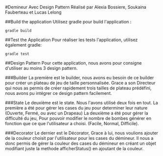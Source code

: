 #Demineur Avec Design Pattern
Réalisé par Alexia Bossiere, Soukaina Fauberteau et Lucas Lelong

##Build the application
Utilisez gradle pour build l'application :
```shell
gradle build
```

##Test the Application
Pour réaliser les tests l'application, utilisez également gradle:
```shell
gradle test
```
##Design Pattern
Pour cette application, nous avons pour consigne d'utiliser au moins 3 design pattern.

###Builder
La première est le builder, nous avons eu besoin de ce builder pour créer un plateau de jeu de taille personnalisée. Grace a son Directeur qui nous as permis de créer rapidement trois tailles de plateau prédéfini, nous avons pu intégrer ce design pattern facilement.

###State
Le deuxième est le state. Nous l'avons utilisé deux fois en tout. La première a été pour gérer les cases du jeu pour determiner leur nature (Ouverte, Fermé, ou avec un Drapeau) La deuxième a été pour gérer la difficulté du jeu, Pour pouvoir modifier le nombre de bombes générer en fonction que ce que l'utilisateur a choisi. (Facile, Normal, Difficile).

###Decorator
Le dernier est le Décorator, Grace à lui, nous voulions ajouter de la couleur choisit par l'utilisateur pour les cases du démineur. Il nous a donc permis de gérer la couleur des cases du démineur en créant un objet modifiant juste la methode afficherStatus() en ajoutant de la couleur.